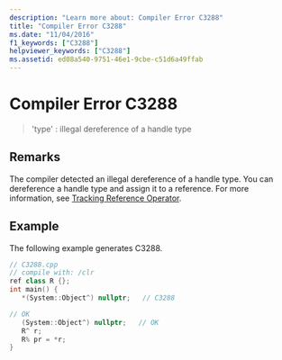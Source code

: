 ```yaml
---
description: "Learn more about: Compiler Error C3288"
title: "Compiler Error C3288"
ms.date: "11/04/2016"
f1_keywords: ["C3288"]
helpviewer_keywords: ["C3288"]
ms.assetid: ed08a540-9751-46e1-9cbe-c51d6a49ffab
---
```

# Compiler Error C3288

> 'type' : illegal dereference of a handle type

## Remarks

The compiler detected an illegal dereference of a handle type. You can dereference a handle type and assign it to a reference. For more information, see [Tracking Reference Operator](../../extensions/tracking-reference-operator-cpp-component-extensions.md).

## Example

The following example generates C3288.

```cpp
// C3288.cpp
// compile with: /clr
ref class R {};
int main() {
   *(System::Object^) nullptr;   // C3288

// OK
   (System::Object^) nullptr;   // OK
   R^ r;
   R% pr = *r;
}
```
